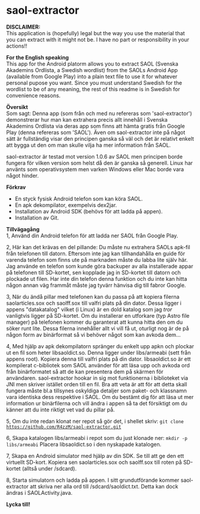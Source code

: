 saol-extractor
==============

<b>DISCLAIMER:</b><br/>
This application is (hopefully) legal but the way you use the material that you can extract with it might not be. I have no part or responsibility in your actions!! 

<b>For the English speaking</b><br/>
This app for the Android platorm allows you to extract SAOL (Svenska Akademins Ordlista, a Swedish wordlist) from the SAOLs Android App (available from Google Play) into a plain text file to use it for whatever personal pupose you want. Since you must understand Swedish for the wordlist to be of any meaning, the rest of this readme is in Swedish for convenience reasons.

<b>Översikt</b><br/>
Som sagt: Denna app (som från och med nu refereras som 'saol-extractor') demonstrerar hur man kan extrahera precis allt innehåll i Svenska Akademins Ordlista via deras app som finns att hämta gratis från Google Play (denna refereras som 'SAOL'). 
Även om saol-extractor inte på något sätt är fullständig visar den principen ganska så väl och det är relativt enkelt att bygga ut den om man skulle vilja ha mer information från SAOL.

saol-extractor är testad mot version 1.0.6 av SAOL men principen borde fungera för vilken version som helst då den är ganska så generell. Linux har använts som operativsystem men varken Windows eller Mac borde vara något hinder.

<b>Förkrav</b><br/>
- En styck fysisk Android telefon som kan köra SAOL. 
- En apk dekompilator, exempelvis dex2jar.  
- Installation av Android SDK (behövs för att ladda på appen).
- Installation av Git.

<b>Tillvägagång</b><br/>
1, Använd din Android telefon för att ladda ner SAOL från Google Play. 

2, Här kan det krävas en del pillande: Du måste nu extrahera SAOLs apk-fil från telefonen till datorn. 
Eftersom inte jag kan tillhandahålla en guide för varenda telefon som finns ute på marknaden måste du labba lite själv här. Jag använde en telefon som kunde göra backuper av alla installerade appar på telefonen till SD-kortet, sen kopplade jag in SD-kortet till datorn och plockade ut filen. Har inte din telefon denna funktion och du inte kan hitta någon annan väg frammåt måste jag tyvärr hänvisa dig till fabror Google.

3, När du ändå pillar med telefonen kan du passa på att kopiera filerna saolarticles.sox och saolff.sox till valfri plats på din dator. Dessa ligger i appens "datakatalog" vilket (i Linux) är en dold katalog som jag *tror* vanligtvis ligger på SD-kortet. Om du installerar en utforkare (typ Astro file manager) på telefonen kommer du garanterat att kunna hitta den om du söker runt lite. Dessa filerna innehåller allt vi vill få ut, oturligt nog är de på någon form av binärformat så vi behöver något som kan avkoda dem...

4, Med hjälp av apk dekompilatorn spränger du enkelt upp apkn och plockar ut en fil som heter libsaoldict.so. Denna ligger under libs/armeabi (sett från appens root). Kopiera denna till valfri plats på din dator. 
libsaoldict.so är ett kompilerat c-bibliotek som SAOL använder för att läsa upp och avkoda ord från binärformatet så att de kan presentera dem på skärmen för användaren.
saol-extractor hookar in sig mot funktionerna i biblioteket via JNI men skriver istället orden till en fil. 
Bra att veta är att för att detta skall fungera måste bl.a tillsynes oskyldiga detaljer som paket- och klassnamn vara identiska dess respektive i SAOL. 
Om du bestämt dig för att läsa ut mer information ur binärfilerna och vill ändra i appen så ta det försiktigt om du känner att du inte riktigt vet vad du pillar på.  

5, Om du inte redan klonat ner repot så gör det, i shellet skriv:
<code>git clone https://github.com/R4zzM/saol-extractor.git</code>

6, Skapa katalogen libs/armeabi i repot som du just klonade ner:
<code>mkdir -p libs/armeabi</code>
Placera libsaoldict.so i den nyskapade katalogen.

7, Skapa en Android simulator med hjälp av din SDK. Se till att ge den ett virtuellt SD-kort. Kopiera sen saolarticles.sox och saolff.sox till roten på SD-kortet (alltså under /sdcard).

8, Starta simulatorn och ladda på appen. I sitt grundutförande kommer saol-extractor att skriva ner alla ord till /sdcard/saoldict.txt. Detta kan dock ändras i SAOLActivity.java.  

<b>Lycka till!</b>